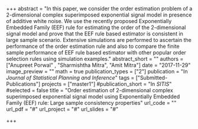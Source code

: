 +++
abstract = "In this paper, we consider the order estimation problem of a 2-dimensional complex superimposed exponential signal model in presence of additive white noise. We use the recently proposed Exponentially Embedded Family (EEF) rule for estimating the order of the 2-dimensional signal model and prove that the EEF rule based estimator is consistent in large sample scenario. Extensive simulations are performed to ascertain the performance of the order estimation rule and also to compare the finite sample performance of EEF rule based estimator with other popular order selection rules using simulation examples."
abstract_short = ""
authors = ["Anupreet Porwal" , "Sharmishtha Mitra", "Amit Mitra"]
date = "2017-11-29"
image_preview = ""
math = true
publication_types = ["2"]
publication = "In *Journal of Statistical Planning and Inference*"
tags = ["Submitted-Publications"]
projects = ["master1"]
#publication_short = "In *SITIS*"
#selected = false
title = "Order estimation of 2-dimensional complex superimposed exponential signal model using Exponentially Embedded Family (EEF) rule: Large sample consistency properties"
url_code = ""
url_pdf = "#"
url_project = "#"
url_slides = "#"


+++


